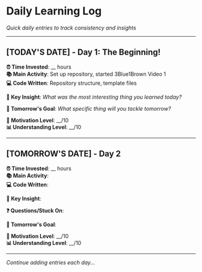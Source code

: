 # Daily Learning Log

*Quick daily entries to track consistency and insights*

---

## [TODAY'S DATE] - Day 1: The Beginning!

**⏰ Time Invested**: __ hours  
**📚 Main Activity**: Set up repository, started 3Blue1Brown Video 1  
**💻 Code Written**: Repository structure, template files  

**🧠 Key Insight**: 
*What was the most interesting thing you learned today?*

**🎯 Tomorrow's Goal**: 
*What specific thing will you tackle tomorrow?*

**🌟 Motivation Level**: __/10  
**📊 Understanding Level**: __/10

---

## [TOMORROW'S DATE] - Day 2

**⏰ Time Invested**: __ hours  
**📚 Main Activity**:   
**💻 Code Written**:   

**🧠 Key Insight**: 

**❓ Questions/Stuck On**:

**🎯 Tomorrow's Goal**: 

**🌟 Motivation Level**: __/10  
**📊 Understanding Level**: __/10

---

*Continue adding entries each day...*